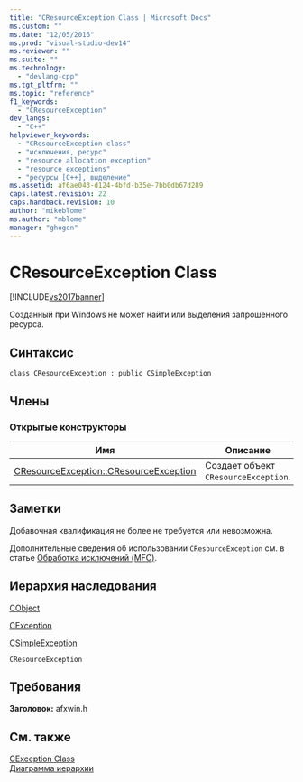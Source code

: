 ```yaml
---
title: "CResourceException Class | Microsoft Docs"
ms.custom: ""
ms.date: "12/05/2016"
ms.prod: "visual-studio-dev14"
ms.reviewer: ""
ms.suite: ""
ms.technology: 
  - "devlang-cpp"
ms.tgt_pltfrm: ""
ms.topic: "reference"
f1_keywords: 
  - "CResourceException"
dev_langs: 
  - "C++"
helpviewer_keywords: 
  - "CResourceException class"
  - "исключения, ресурс"
  - "resource allocation exception"
  - "resource exceptions"
  - "ресурсы [C++], выделение"
ms.assetid: af6ae043-d124-4bfd-b35e-7bb0db67d289
caps.latest.revision: 22
caps.handback.revision: 10
author: "mikeblome"
ms.author: "mblome"
manager: "ghogen"
---
```

# CResourceException Class
[!INCLUDE[vs2017banner](../../assembler/inline/includes/vs2017banner.md)]

Созданный при Windows не может найти или выделения запрошенного ресурса.  
  
## Синтаксис  
  
```  
class CResourceException : public CSimpleException  
```  
  
## Члены  
  
### Открытые конструкторы  
  
|Имя|Описание|  
|---------|--------------|  
|[CResourceException::CResourceException](../Topic/CResourceException::CResourceException.md)|Создает объект `CResourceException`.|  
  
## Заметки  
 Добавочная квалификация не более не требуется или невозможна.  
  
 Дополнительные сведения об использовании `CResourceException` см. в статье [Обработка исключений \(MFC\)](../../mfc/exception-handling-in-mfc.md).  
  
## Иерархия наследования  
 [CObject](../Topic/CObject%20Class.md)  
  
 [CException](../../mfc/reference/cexception-class.md)  
  
 [CSimpleException](../../mfc/reference/csimpleexception-class.md)  
  
 `CResourceException`  
  
## Требования  
 **Заголовок:** afxwin.h  
  
## См. также  
 [CException Class](../../mfc/reference/cexception-class.md)   
 [Диаграмма иерархии](../../mfc/hierarchy-chart.md)